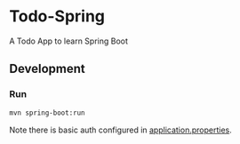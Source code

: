 # Todo-Spring

A Todo App to learn Spring Boot

## Development

### Run 

```bash
mvn spring-boot:run
```

Note there is basic auth configured in [application.properties](src/main/resources/application.properties).